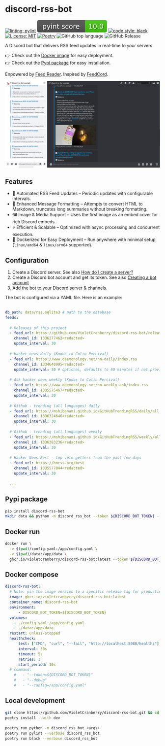 # discord-rss-bot

[![linting: pylint](https://img.shields.io/badge/linting-pylint-yellowgreen)](https://github.com/pylint-dev/pylint)
[![pylint score](./.github/badges/pylint.svg)](./.github/badges/pylint.svg)
[![code style: black](https://img.shields.io/badge/code%20style-black-000000.svg)](https://github.com/psf/black)
[![License: MIT](https://img.shields.io/badge/License-MIT-yellow.svg)](https://opensource.org/licenses/MIT)
[![Poetry](https://img.shields.io/endpoint?url=https://python-poetry.org/badge/v0.json)](https://python-poetry.org/)
![GitHub top language](https://img.shields.io/github/languages/top/violetcranberry/discord-rss-bot)
![GitHub Release](https://img.shields.io/github/v/release/violetcranberry/discord-rss-bot)

A Discord bot that delivers RSS feed updates in real-time to your servers.

👉 Check out the [Docker image](https://github.com/VioletCranberry/discord-rss-bot/pkgs/container/discord-rss-bot) for easy deployment.  
👉 Check out the [Pypi package](https://pypi.org/project/discord-rss-bot/) for easy installation.

Enpowered by [Feed Reader](https://github.com/lemon24/reader). Inspired by [FeedCord](https://github.com/Qolors/FeedCord).

![Preview](./.github/images/preview.jpg)

## Features

- 🔄 Automated RSS Feed Updates – Periodic updates with configurable intervals.
- 📜 Enhanced Message Formatting – Attempts to convert HTML to Markdown, truncates long summaries without breaking formatting.
- 🖼️ Image & Media Support – Uses the first image as an embed cover for rich Discord embeds.
- ⚡ Efficient & Scalable – Optimized with async processing and concurrent execution.
- 🐋 Dockerized for Easy Deployment – Run anywhere with minimal setup (`linux/amd64` & `linux/arm64` supported).

## Configuration

1. Create a Discord server. See also [How do I create a server?](https://support.discord.com/hc/en-us/articles/204849977-How-do-I-create-a-server)
2. Create a Discord bot account and get its token. See also [Creating a bot account](https://discordpy.readthedocs.io/en/stable/discord.html)
3. Add the bot to your Discord server & channels.

The bot is configured via a YAML file. Here is an example:

```yaml

db_path: data/rss.sqlite3 # path to the database
feeds:

  # Releases of this project
  - feed_url: https://github.com/VioletCranberry/discord-rss-bot/releases.atom
    channel_id: 1336277462<redacted>
    update_interval: 30

  # Hacker news daily (Kudos to Colin Percival)
  - feed_url: https://www.daemonology.net/hn-daily/index.rss
    channel_id: 1334640995<redacted>
    update_interval: 30 # optional, defaults to 60 minutes if not provided

  # Ask hacker news weekly (Kudos to Colin Percival)
  - feed_url: https://www.daemonology.net/hn-weekly-ask/index.rss
    channel_id: 1335575467<redacted>
    update_interval: 30

  # Github - trending (all languages) daily
  - feed_url: https://mshibanami.github.io/GitHubTrendingRSS/daily/all.xml
    channel_id: 1336324646<redacted>
    update_interval: 30

  # Github - trending (all languages) weekly
  - feed_url: https://mshibanami.github.io/GitHubTrendingRSS/weekly/all.xml
    channel_id: 1336383236<redacted>
    update_interval: 30

  # Hacker News Best - top vote getters from the past few days
  - feed_url: https://hnrss.org/best
    channel_id: 1335577844<redacted>
    update_interval: 30

  ...
```

## Pypi package

```bash
pip install discord-rss-bot
mkdir data && python -m discord_rss_bot --token ${DISCORD_BOT_TOKEN} --config config.yaml
```

## Docker run

```bash
docker run \
  -v $(pwd)/config.yaml:/app/config.yaml \
  -v $(pwd)/data:/app/data \
  ghcr.io/violetcranberry/discord-rss-bot:latest --token ${DISCORD_BOT_TOKEN}
```

## Docker compose

```yaml
discord-rss-bot:
  # Note: pin the image version to a specific release tag for production use
  image: ghcr.io/violetcranberry/discord-rss-bot:latest
  container_name: discord-rss-bot
  environment:
      - DISCORD_BOT_TOKEN=${DISCORD_BOT_TOKEN}
  volumes:
    - ./config.yaml:/app/config.yaml
    - ./data:/app/data
  restart: unless-stopped
  healthcheck:
      test: ["CMD", "curl", "--fail", "http://localhost:8080/healthz"]
      interval: 30s
      timeout: 5s
      retries: 3
      start_period: 10s
  # command:
    #   - "--token=${DISCORD_BOT_TOKEN}"
    #   - "--debug"
    #   - "--config=/app/config.yaml"
```

## Local development

```bash
git clone https://github.com/VioletCranberry/discord-rss-bot.git && cd discord-rss-bot
poetry install --with dev

poetry run python -m discord_rss_bot <args>
poetry run pylint --verbose discord_rss_bot
poetry run black --verbose discord_rss_bot
```
